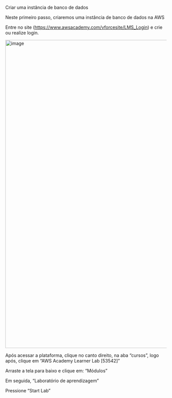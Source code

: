 Criar uma instância de banco de dados



Neste primeiro passo, criaremos uma instância de banco de dados
 na AWS

Entre no site (https://www.awsacademy.com/vforcesite/LMS_Login) e crie ou realize login.




<img width="960" alt="image" src="https://github.com/renanribeir0/ponderedabancodedados/assets/110369271/ddd06e93-012f-4b92-a973-359340e259c5">







Após acessar a plataforma, clique no canto direito, na aba “cursos”, logo após, clique em “AWS Academy Learner Lab [53542]”


Arraste a tela para baixo e clique em: “Módulos”









Em seguida, “Laboratório de aprendizagem”

Pressione “Start Lab”

